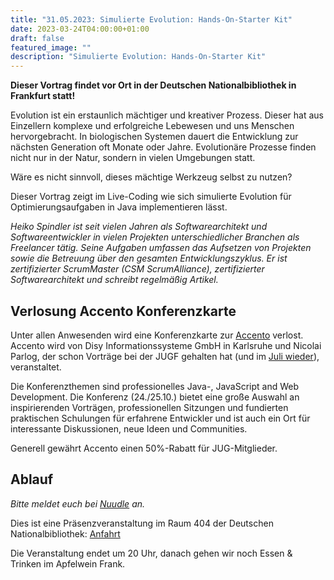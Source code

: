 ```yaml
---
title: "31.05.2023: Simulierte Evolution: Hands-On-Starter Kit"
date: 2023-03-24T04:00:00+01:00
draft: false
featured_image: ""
description: "Simulierte Evolution: Hands-On-Starter Kit"
---
```


**Dieser Vortrag findet vor Ort in der Deutschen Nationalbibliothek in Frankfurt statt!**

Evolution ist ein erstaunlich mächtiger und kreativer Prozess. Dieser hat aus Einzellern komplexe und erfolgreiche Lebewesen und uns Menschen hervorgebracht. In biologischen Systemen dauert die Entwicklung zur nächsten Generation oft Monate oder Jahre. Evolutionäre Prozesse finden nicht nur in der Natur, sondern in vielen Umgebungen statt. 

Wäre es nicht sinnvoll, dieses mächtige Werkzeug selbst zu nutzen? 

Dieser Vortrag zeigt im Live-Coding wie sich simulierte Evolution für Optimierungsaufgaben in Java implementieren lässt.

_Heiko Spindler ist seit vielen Jahren als Softwarearchitekt und Softwareentwickler in vielen Projekten unterschiedlicher Branchen als Freelancer tätig. Seine Aufgaben umfassen das Aufsetzen von Projekten sowie die Betreuung über den gesamten Entwicklungszyklus. Er ist zertifizierter ScrumMaster (CSM ScrumAlliance), zertifizierter Softwarearchitekt und schreibt regelmäßig Artikel._

## Verlosung Accento Konferenzkarte

Unter allen Anwesenden wird eine Konferenzkarte zur [Accento](https://2023.accento.dev/) verlost. Accento wird von Disy Informationssysteme GmbH in Karlsruhe und Nicolai Parlog, der schon Vorträge bei der JUGF gehalten hat (und im [Juli wieder]( https://bit.ly/dop_java)), veranstaltet.

Die Konferenzthemen sind professionelles Java-, JavaScript and Web Development. Die Konferenz (24./25.10.) bietet eine große Auswahl an inspirierenden Vorträgen, professionellen Sitzungen und fundierten praktischen Schulungen für erfahrene Entwickler und ist auch ein Ort für interessante Diskussionen, neue Ideen und Communities.

Generell gewährt Accento einen 50%-Rabatt für JUG-Mitglieder. 

## Ablauf 

_Bitte meldet euch bei [Nuudle](https://nuudel.digitalcourage.de/yVi7XihUdY5w8zMe) an._

Dies ist eine Präsenzveranstaltung im Raum 404 der Deutschen Nationalbibliothek: [Anfahrt](https://www.dnb.de/DE/Benutzung/Frankfurt/frankfurt_node.html#doc57382bodyText5)

Die Veranstaltung endet um 20 Uhr, danach gehen wir noch Essen & Trinken im Apfelwein Frank.

